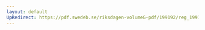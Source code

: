 ```yaml
---
layout: default
UpRedirect: https://pdf.swedeb.se/riksdagen-volumeG-pdf/199192/reg_199192/reg_199192_0087.pdf
---
```

